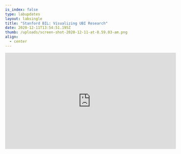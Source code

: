 ```yaml
---
is_index: false
type: labupdates
layout: labsingle
title: "Stanford BIL: Visualizing UBI Research"
date: 2020-12-11T13:54:51.195Z
thumb: /uploads/screen-shot-2020-12-11-at-8.59.03-am.png
align:
  - center
---
```

<iframe width="560" height="315" src="https://www.youtube.com/embed/tcPJ2KUb35g" frameborder="0" allow="accelerometer; autoplay; clipboard-write; encrypted-media; gyroscope; picture-in-picture" allowfullscreen></iframe>